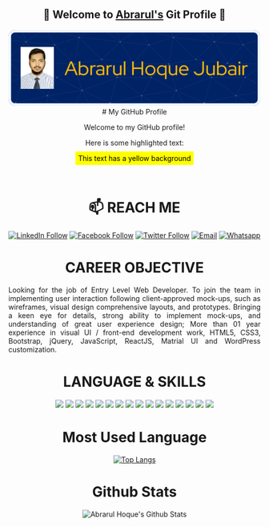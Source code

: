 <div align="center">  
  <h2>👋 Welcome to <a href="https://abrarul.netlify.app" target="_blank">Abrarul's</a> Git Profile 👋 </h2>
<div>
        <img src="./github-header-image-abrar.png" alt="">
</div>
  <!--   ![Header](./github-header-image-abrar.png) -->
<div>
  # My GitHub Profile

Welcome to my GitHub profile!

Here is some highlighted text:

<span style="background-color: yellow; color: black; padding: 5px;">This text has a yellow background</span>

</div>
<br/>
<!-- <a href="https://git.io/typing-svg"><img src="https://readme-typing-svg.demolab.com?font=tahoma&weight=700&size=24&duration=4000&pause=100&color=FF9F00&background=0040BB00&center=true&vCenter=true&random=false&width=435&lines=MERN+Developer;Frontend+Developer;React+Developer;Jr.+Web+Developer" alt="Typing SVG" /></a>
</div> -->

# 📫 REACH ME

[![LinkedIn Follow](https://img.shields.io/badge/LinkedIn-0077B5?style=for-the-badge&logo=linkedin&logoColor=white)](https://www.linkedin.com/in/abrarul-hoque/)
[![Facebook Follow](https://img.shields.io/badge/Facebook-1877F2?style=for-the-badge&logo=facebook&logoColor=white)](https://www.facebook.com/profile.php?id=100023803544630)
[![Twitter Follow](https://img.shields.io/badge/Twitter-1DA1F2?style=for-the-badge&logo=twitter&logoColor=white)](https://twitter.com/abrar_1125) 
[![Email](https://img.shields.io/badge/Gmail-D14836?style=for-the-badge&logo=gmail&logoColor=white)](jubairctg99@gmail.com)
[![Whatsapp](https://img.shields.io/badge/Whatsapp-4fce5d?style=for-the-badge&logo=Whatsapp&logoColor=white)](https://api.whatsapp.com/send?phone=8801846112525)

# CAREER OBJECTIVE
<p align="justify">
  Looking for the job of Entry Level Web Developer. To join the team in implementing user interaction following client-approved mock-ups, such as wireframes, visual design         comprehensive layouts, and prototypes. Bringing a keen eye for details, strong ability to implement mock-ups, and understanding of great user experience design; More than 01 year experience in visual UI / front-end development work, HTML5, CSS3, Bootstrap, jQuery, JavaScript, ReactJS, Matrial UI and WordPress customization.
 </p>

# LANGUAGE & SKILLS

<div align="center">
  <img src="https://img.shields.io/badge/react%20-%2320232a.svg?&style=for-the-badge&logo=react&logoColor=%2361DAFB"/>
  <img src="https://img.shields.io/badge/express.js%20-%23404d59.svg?&style=for-the-badge"/>
  <img src="https://img.shields.io/badge/node.js%20-%2343853D.svg?&style=for-the-badge&logo=node.js&logoColor=white"/>
  <img src="https://img.shields.io/badge/redux%20-%23593d88.svg?&style=for-the-badge&logo=redux&logoColor=white"/>
  <img src="https://img.shields.io/badge/Javascript-f0db4f?style=for-the-badge&logo=Javascript&logoColor=black"/>
  <img src="https://img.shields.io/badge/material%20ui%20-%230081CB.svg?&style=for-the-badge&logo=material-ui&logoColor=white"/>
  <img src="https://img.shields.io/badge/bootstrap%20-%23563D7C.svg?&style=for-the-badge&logo=bootstrap&logoColor=white"/>
  <img src="https://img.shields.io/badge/Php-8993be?style=for-the-badge&logo=Php&logoColor=white"/>
  <img src="https://img.shields.io/badge/Wordpress-21759b?style=for-the-badge&logo=Wordpress&logoColor=white"/>
  <img src="https://img.shields.io/badge/Html-e34c26?style=for-the-badge&logo=html&logoColor=black"/>
  <img src="https://img.shields.io/badge/Html5-e34c26?style=for-the-badge&logo=Html5&logoColor=white"/>
  <img src="https://img.shields.io/badge/Css-2965f1?style=for-the-badge&logo=Css&logoColor=white"/>
  <img src="https://img.shields.io/badge/Css3-264de4?style=for-the-badge&logo=Css3&logoColor=white"/>
  <img src="https://img.shields.io/badge/Heroku-6567a5?style=for-the-badge&logo=Heroku&logoColor=white"/>
  <img src="https://img.shields.io/badge/Netlify-15847b?style=for-the-badge&logo=Netlify&logoColor=white"/>
  <img src="https://img.shields.io/badge/Cpanel-FF6C2C?style=for-the-badge&logo=CPanel&logoColor=white"/> 
</div>


# Most Used Language

[![Top Langs](https://github-readme-stats.vercel.app/api/top-langs/?username=Abrarulctg&card_width=480)](https://github.com/Abrarulctg/github-readme-stats)

# Github Stats

<img width="480px" alt="Abrarul Hoque's Github Stats"  src="https://github-readme-stats.vercel.app/api?username=Abrarulctg&show_icons=true"/>
